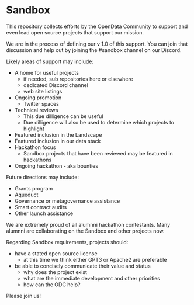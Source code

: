 # Sandbox
This repository collects efforts by the OpenData Community to support and even lead open source projects that support our mission.

We are in the process of defining our v 1.0 of this support.  You can join that discussion and help out by joining the #sandbox channel on our Discord.

Likely areas of support may include:
- A home for useful projects
   - if needed, sub repositories here or elsewhere
   - dedicated Discord channel
   - web site listings
- Ongoing promotion 
   - Twitter spaces 
- Technical reviews
   - This due dilligence can be useful 
   - Due dilligence will also be used to determine which projects to highlight
- Featured inclusion in the Landscape
- Featured inclusion in our data stack
- Hackathon focus
   - Sandbox projects that have been reviewed may be featured in hackathons
- Ongoing hackathon - aka bounties

Future directions may include:
- Grants program
- Aqueduct
- Governance or metagovernance assistance
- Smart contract audits
- Other launch assistance

We are extremely proud of all alumnni hackathon contestants.  Many alumnni are collaborating on the Sandbox and other projects now.

Regarding Sandbox requirements, projects should:
- have a stated open source license
    - at this time we think either GPT3 or Apache2 are preferable
- be able to concisely communicate their value and status
    - why does the project exist
    - what are the immediate development and other priorities
    - how can the ODC help?  

Please join us!

